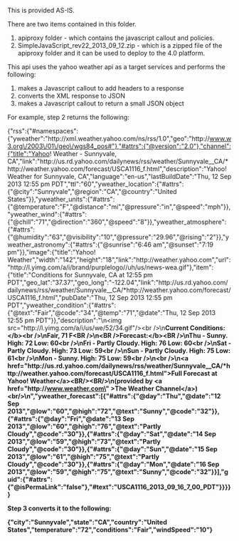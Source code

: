 This is provided AS-IS.

There are two items contained in this folder.
1) apiproxy folder - which contains the javascript callout and policies.
2) SimpleJavaScript_rev22_2013_09_12.zip - which is a zipped file of the apiproxy folder and it can be used to deploy to the 4.0 platform.


This api uses the yahoo weather api as a target services and performs the following:
1) makes a Javascript callout to add headers to a response
2) converts the XML response to JSON
3) makes a Javascript callout to return a small JSON object

For example, step 2 returns the following:

{"rss":{"#namespaces":{"yweather":"http:\/\/xml.weather.yahoo.com\/ns\/rss\/1.0","geo":"http:\/\/www.w3.org\/2003\/01\/geo\/wgs84_pos#"},"#attrs":{"@version":"2.0"},"channel":{"title":"Yahoo! Weather - Sunnyvale, CA","link":"http:\/\/us.rd.yahoo.com\/dailynews\/rss\/weather\/Sunnyvale__CA\/*http:\/\/weather.yahoo.com\/forecast\/USCA1116_f.html","description":"Yahoo! Weather for Sunnyvale, CA","language":"en-us","lastBuildDate":"Thu, 12 Sep 2013 12:55 pm PDT","ttl":"60","yweather_location":{"#attrs":{"@city":"Sunnyvale","@region":"CA","@country":"United States"}},"yweather_units":{"#attrs":{"@temperature":"F","@distance":"mi","@pressure":"in","@speed":"mph"}},"yweather_wind":{"#attrs":{"@chill":"71","@direction":"360","@speed":"8"}},"yweather_atmosphere":{"#attrs":{"@humidity":"63","@visibility":"10","@pressure":"29.96","@rising":"2"}},"yweather_astronomy":{"#attrs":{"@sunrise":"6:46 am","@sunset":"7:19 pm"}},"image":{"title":"Yahoo! Weather","width":"142","height":"18","link":"http:\/\/weather.yahoo.com","url":"http:\/\/l.yimg.com\/a\/i\/brand\/purplelogo\/\/uh\/us\/news-wea.gif"},"item":{"title":"Conditions for Sunnyvale, CA at 12:55 pm PDT","geo_lat":"37.37","geo_long":"-122.04","link":"http:\/\/us.rd.yahoo.com\/dailynews\/rss\/weather\/Sunnyvale__CA\/*http:\/\/weather.yahoo.com\/forecast\/USCA1116_f.html","pubDate":"Thu, 12 Sep 2013 12:55 pm PDT","yweather_condition":{"#attrs":{"@text":"Fair","@code":"34","@temp":"71","@date":"Thu, 12 Sep 2013 12:55 pm PDT"}},"description":"\n<img src=\"http:\/\/l.yimg.com\/a\/i\/us\/we\/52\/34.gif\"\/><br \/>\n<b>Current Conditions:<\/b><br \/>\nFair, 71 F<BR \/>\n<BR \/><b>Forecast:<\/b><BR \/>\nThu - Sunny. High: 72 Low: 60<br \/>\nFri - Partly Cloudy. High: 76 Low: 60<br \/>\nSat - Partly Cloudy. High: 73 Low: 59<br \/>\nSun - Partly Cloudy. High: 75 Low: 61<br \/>\nMon - Sunny. High: 75 Low: 59<br \/>\n<br \/>\n<a href=\"http:\/\/us.rd.yahoo.com\/dailynews\/rss\/weather\/Sunnyvale__CA\/*http:\/\/weather.yahoo.com\/forecast\/USCA1116_f.html\">Full Forecast at Yahoo! Weather<\/a><BR\/><BR\/>\n(provided by <a href=\"http:\/\/www.weather.com\" >The Weather Channel<\/a>)<br\/>\n","yweather_forecast":[{"#attrs":{"@day":"Thu","@date":"12 Sep 2013","@low":"60","@high":"72","@text":"Sunny","@code":"32"}},{"#attrs":{"@day":"Fri","@date":"13 Sep 2013","@low":"60","@high":"76","@text":"Partly Cloudy","@code":"30"}},{"#attrs":{"@day":"Sat","@date":"14 Sep 2013","@low":"59","@high":"73","@text":"Partly Cloudy","@code":"30"}},{"#attrs":{"@day":"Sun","@date":"15 Sep 2013","@low":"61","@high":"75","@text":"Partly Cloudy","@code":"30"}},{"#attrs":{"@day":"Mon","@date":"16 Sep 2013","@low":"59","@high":"75","@text":"Sunny","@code":"32"}}],"guid":{"#attrs":{"@isPermaLink":"false"},"#text":"USCA1116_2013_09_16_7_00_PDT"}}}}}


Step 3 converts it to the following:

{"city":"Sunnyvale","state":"CA","country":"United States","temperature":"72","conditions":"Fair","windSpeed":"10"}